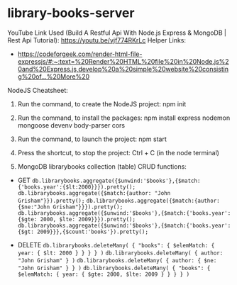 # library-books-server

YouTube Link Used (Build A Restful Api With Node.js Express & MongoDB | Rest Api Tutorial): https://youtu.be/vjf774RKrLc
Helper Links:
* https://codeforgeek.com/render-html-file-expressjs/#:~:text=%20Render%20HTML%20file%20in%20Node.js%20and%20Express.js,develop%20a%20simple%20website%20consisting%20of...%20More%20

NodeJS Cheatsheet:
1. Run the command, to create the NodeJS project:
	npm init

2. Run the command, to install the packages:
	npm install express nodemon mongoose devenv body-parser cors

3. Run the command, to launch the project:
	npm start

4. Press the shortcut, to stop the project:
	Ctrl + C (in the node terminal)

6. MongoDB librarybooks collection (table) CRUD functions:
* GET
```db.librarybooks.aggregate({$unwind:'$books'},{$match:{'books.year':{$lt:2000}}}).pretty();```
```db.librarybooks.aggregate({$match:{author: "John Grisham"}}).pretty();```
```db.librarybooks.aggregate({$match:{author: {$ne:"John Grisham"}}}).pretty();```
```db.librarybooks.aggregate({$unwind:'$books'},{$match:{'books.year':{$gte: 2000, $lte: 2009}}}).pretty();```
```db.librarybooks.aggregate({$unwind:'$books'},{$match:{'books.year':{$gt: 2009}}},{$count:'books'}).pretty();```

* DELETE
```db.librarybooks.deleteMany( { "books": { $elemMatch: { year: { $lt: 2000 } } } } )```
```db.librarybooks.deleteMany( { author: "John Grisham" } )```
```db.librarybooks.deleteMany( { author: { $ne: "John Grisham" } } )```
```db.librarybooks.deleteMany( { "books": { $elemMatch: { year: { $gte: 2000, $lte: 2009 } } } } )```

